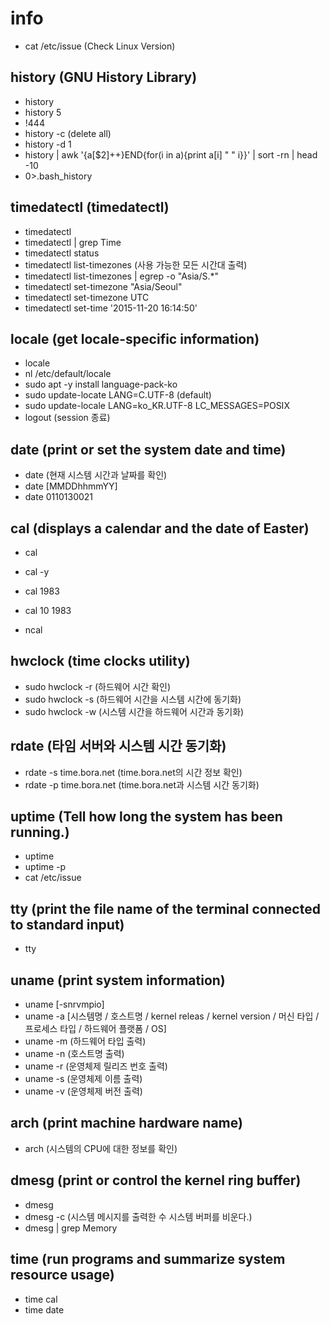 # info

- cat /etc/issue (Check Linux Version)

## history (GNU History Library)

- history
- history 5
- !444
- history -c (delete all)
- history -d 1
- history | awk '{a[$2]++}END{for(i in a){print a[i] " " i}}' | sort -rn | head -10
- 0>.bash_history

## timedatectl (timedatectl)

- timedatectl
- timedatectl | grep Time
- timedatectl status
- timedatectl list-timezones (사용 가능한 모든 시간대 출력)
- timedatectl list-timezones |  egrep  -o "Asia/S.*"
- timedatectl set-timezone "Asia/Seoul"
- timedatectl set-timezone UTC
- timedatectl set-time '2015-11-20 16:14:50'

## locale (get locale-specific information)

- locale
- nl /etc/default/locale
- sudo apt -y install language-pack-ko
- sudo update-locate LANG=C.UTF-8 (default)
- sudo update-locale LANG=ko_KR.UTF-8 LC_MESSAGES=POSIX
- logout (session 종료)

## date (print or set the system date and time)

- date (현재 시스템 시간과 날짜를 확인)
- date [MMDDhhmmYY]
- date 0110130021

## cal (displays a calendar and the date of Easter)

- cal
- cal -y
- cal 1983
- cal 10 1983

- ncal

## hwclock (time clocks utility)

- sudo hwclock -r (하드웨어 시간 확인)
- sudo hwclock -s (하드웨어 시간을 시스템 시간에 동기화)
- sudo hwclock -w (시스템 시간을 하드웨어 시간과 동기화)

## rdate (타임 서버와 시스템 시간 동기화)

- rdate -s time.bora.net (time.bora.net의 시간 정보 확인)
- rdate -p time.bora.net (time.bora.net과 시스템 시간 동기화)

## uptime (Tell how long the system has been running.)

- uptime
- uptime -p
- cat /etc/issue

## tty (print the file name of the terminal connected to standard input)

- tty

## uname (print system information)

- uname [-snrvmpio]
- uname -a [시스템명 / 호스트명 / kernel releas /  kernel version / 머신 타입 / 프로세스 타입 / 하드웨어 플랫폼 / OS]
- uname -m (하드웨어 타입 출력)
- uname -n (호스트명 출력)
- uname -r (운영체제 릴리즈 번호 출력)
- uname -s (운영체제 이름 출력)
- uname -v (운영체제 버전 출력)

## arch (print machine hardware name)

- arch (시스템의 CPU에 대한 정보를 확인)

## dmesg (print or control the kernel ring buffer)

- dmesg
- dmesg -c (시스템 메시지를 출력한 수 시스템 버퍼를 비운다.)
- dmesg | grep Memory

## time (run programs and summarize system resource usage)

- time cal
- time date
